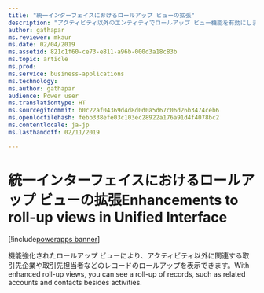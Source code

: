 ```yaml
---
title: "統一インターフェイスにおけるロールアップ ビューの拡張"
description: "アクティビティ以外のエンティティでロールアップ ビュー機能を有効にします。"
author: gathapar
ms.reviewer: mkaur
ms.date: 02/04/2019
ms.assetid: 821c1f60-ce73-e811-a96b-000d3a18c83b
ms.topic: article
ms.prod: 
ms.service: business-applications
ms.technology: 
ms.author: gathapar
audience: Power user
ms.translationtype: HT
ms.sourcegitcommit: b0c22af04369d4d8d0d0a5d67c06d26b3474ceb6
ms.openlocfilehash: febb338efe03c103ec28922a176a91d4f4078bc2
ms.contentlocale: ja-jp
ms.lasthandoff: 02/11/2019

---
```

# <a name="enhancements-to-roll-up-views-in-unified-interface"></a><span data-ttu-id="5ab5d-103">統一インターフェイスにおけるロールアップ ビューの拡張</span><span class="sxs-lookup"><span data-stu-id="5ab5d-103">Enhancements to roll-up views in Unified Interface</span></span>


[!include[powerapps banner](../includes/powerapps.md)]

<span data-ttu-id="5ab5d-104">機能強化されたロールアップ ビューにより、アクティビティ以外に関連する取引先企業や取引先担当者などのレコードのロールアップを表示できます。</span><span class="sxs-lookup"><span data-stu-id="5ab5d-104">With enhanced roll-up views, you can see a roll-up of records, such as related accounts and contacts besides activities.</span></span>

